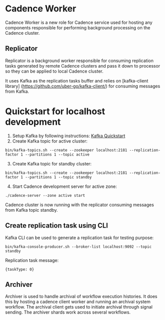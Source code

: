 Cadence Worker
==============

Cadence Worker is a new role for Cadence service used for hosting any
components responsible for performing background processing on the Cadence
cluster.

Replicator
----------

Replicator is a background worker responsible for consuming replication tasks
generated by remote Cadence clusters and pass it down to processor so they
can be applied to local Cadence cluster.

It uses Kafka as the replication tasks buffer and relies on
[kafka-client library] (https://github.com/uber-go/kafka-client/) for consuming
messages from Kafka.


Quickstart for localhost development
====================================

1. Setup Kafka by following instructions:
[Kafka Quickstart](https://kafka.apache.org/quickstart)
2. Create Kafka topic for active cluster:
```
bin/kafka-topics.sh --create --zookeeper localhost:2181 --replication-factor 1 --partitions 1 --topic active
```
3. Create Kafka topic for standby cluster:
```
bin/kafka-topics.sh --create --zookeeper localhost:2181 --replication-factor 1 --partitions 1 --topic standby
```
4. Start Cadence development server for active zone:
```
./cadence-server --zone active start
```


Cadence cluster is now running with the replicator consuming messages from
Kafka topic standby.

Create replication task using CLI
---------------------------------

Kafka CLI can be used to generate a replication task for testing purpose:

```
bin/kafka-console-producer.sh --broker-list localhost:9092 --topic standby
```

Replication task message:
```
{taskType: 0}
```

Archiver
--------

Archiver is used to handle archival of workflow execution histories. It does this by hosting a cadence client worker
and running an archival system workflow. The archival client gets used to initiate archival through signal sending. The archiver
shards work across several workflows. 
